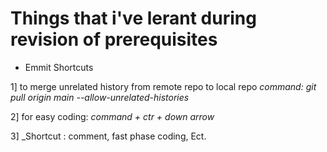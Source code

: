 # Things that i've lerant during revision of prerequisites

* Emmit Shortcuts
  
1] to merge unrelated history from remote repo to local repo
*command: git pull origin main --allow-unrelated-histories*

2] for easy coding: *command + ctr + down arrow*

3] _Shortcut : comment, fast phase coding, Ect.

